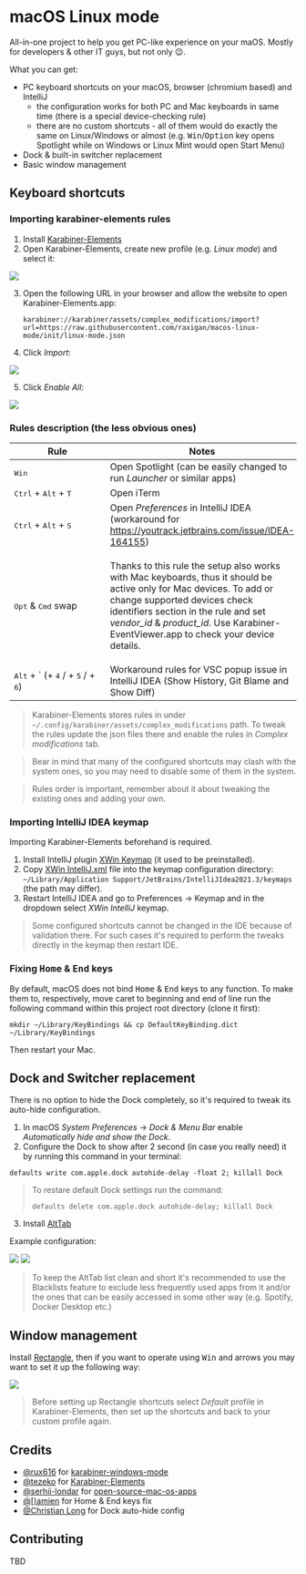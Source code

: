 # macOS Linux mode

All-in-one project to help you get PC-like experience on your maOS. Mostly for developers & other IT guys, but not only
😉.

What you can get:
- PC keyboard shortcuts on your macOS, browser (chromium based) and IntelliJ
    - the configuration works for both PC and Mac keyboards in same time (there is a special device-checking rule)
    - there are no custom shortcuts - all of them would do exactly the same on Linux/Windows or almost (e.g. <kbd>
      Win</kbd>/<kbd>Option</kbd> key opens Spotlight while on Windows or Linux Mint would open Start Menu)
- Dock & built-in switcher replacement
- Basic window management

## Keyboard shortcuts

### Importing karabiner-elements rules

1. Install [Karabiner-Elements](https://karabiner-elements.pqrs.org/)
2. Open Karabiner-Elements, create new profile (e.g. _Linux mode_) and select it:
<img src="./resources/karabiner-new-profile.png"/>

3. Open the following URL in your browser and allow the website to open Karabiner-Elements.app:

     ```
     karabiner://karabiner/assets/complex_modifications/import?url=https://raw.githubusercontent.com/raxigan/macos-linux-mode/init/linux-mode.json
     ```

4. Click _Import_:
<img src="./resources/karabiner-import.png"/>

5. Click _Enable All_:
<img src="./resources/karabiner-enable-all.png"/>

### Rules description (the less obvious ones)

| Rule   <img width=200/>                                                                        | Notes                                                                                                                                                                                                                                                                                       |
|--------------------------------------------------------------------------------|---------------------------------------------------------------------------------------------------------------------------------------------------------------------------------------------------------------------------------------------------------------------------------------------|
| <span><kbd>Win</kbd>&nbsp;&nbsp;&nbsp;&nbsp;&nbsp;&nbsp;&nbsp;&nbsp;&nbsp;&nbsp;&nbsp;&nbsp;&nbsp;&nbsp;&nbsp;&nbsp;&nbsp;&nbsp;&nbsp;&nbsp;&nbsp;&nbsp;&nbsp;&nbsp;&nbsp;&nbsp;&nbsp;&nbsp;&nbsp;&nbsp;</span>                                                                 | Open Spotlight (can be easily changed to run _Launcher_ or similar apps)                                                                                                                                                                                                                    |
| <span><kbd>Ctrl</kbd> + <kbd>Alt</kbd> + <kbd>T</kbd></span>                                | Open iTerm                                                                                                                                                                                                                                                                                  |
| <kbd>Ctrl</kbd> + <kbd>Alt</kbd> + <kbd>S</kbd>                                | Open _Preferences_ in IntelliJ IDEA (workaround for https://youtrack.jetbrains.com/issue/IDEA-164155)                                                                                                                                                                                       |
| <kbd>Opt</kbd> & <kbd>Cmd</kbd> swap                                           | <p>Thanks to this rule the setup also works with Mac keyboards, thus it should be active only for Mac devices. To add or change supported devices check identifiers section in the rule and set _vendor_id_ & _product_id_. Use Karabiner-EventViewer.app to check your device details.</p> |
| <kbd>Alt</kbd> + ` (+ <kbd>4</kbd> / + <kbd>5</kbd> / +  <kbd>6</kbd>) | Workaround rules for VSC popup issue in IntelliJ IDEA (Show History, Git Blame and Show Diff)                                                                                                                                                                                               |

>Karabiner-Elements stores rules in under `~/.config/karabiner/assets/complex_modifications` path. To tweak
> the rules update the json files there and enable the rules in _Complex modifications_ tab.

>Bear in mind that many of the configured shortcuts may clash with the system ones, so you may need to disable some of them in the system.

>Rules order is important, remember about it about tweaking the existing ones and adding your own. 
### Importing IntelliJ IDEA keymap

Importing Karabiner-Elements beforehand is required.
1. Install IntelliJ plugin [XWin Keymap](https://plugins.jetbrains.com/plugin/13094-xwin-keymap) (it used to be preinstalled).
2. Copy [XWin IntelliJ.xml](https://github.com/raxigan/macos-linux-mode/blob/init/XWin%20IntelliJ.xml) file into the keymap configuration directory: `~/Library/Application Support/JetBrains/IntelliJIdea2021.3/keymaps` (the path may differ).
3. Restart IntelliJ IDEA and go to Preferences → Keymap and in the dropdown select *XWin IntelliJ* keymap.

> Some configured shortcuts cannot be changed in the IDE because of validation there. For such cases
> it's required to perform the tweaks directly in the keymap then restart IDE.

### Fixing <kbd>Home</kbd> & <kbd>End</kbd> keys

By default, macOS does not bind <kbd>Home</kbd> & <kbd>End</kbd> keys to any function. 
To make them to, respectively, move caret to beginning and end of line run the following command within
this project root directory (clone it first): 
```
mkdir ~/Library/KeyBindings && cp DefaultKeyBinding.dict ~/Library/KeyBindings
```

Then restart your Mac.

## Dock and Switcher replacement

There is no option to hide the Dock completely, so it's required to tweak its auto-hide configuration.

1. In macOS _System Preferences_ → _Dock & Menu Bar_ enable _Automatically hide and show the Dock_.
2. Configure the Dock to show after 2 second (in case you really need) it by running this command in your terminal:
```
defaults write com.apple.dock autohide-delay -float 2; killall Dock
```

> To restare default Dock settings run the command:
> ```
> defaults delete com.apple.dock autohide-delay; killall Dock
>```

3. Install [AltTab](https://alt-tab-macos.netlify.app/)

Example configuration:

<img src="./resources/alttab_controls.png"/>
<img src="./resources/alttab_appearance.png"/>

> To keep the AltTab list clean and short it's recommended to use
> the Blacklists feature to exclude less frequently used apps from it and/or
> the ones that can be easily accessed in some other way (e.g. Spotify, Docker Desktop etc.)

## Window management

Install [Rectangle](https://rectangleapp.com/), then if you want to operate using <kbd>Win</kbd> and arrows you may want to set it up the following way: 

<img src="./resources/rectangle_settings.png"/>

> Before setting up Rectangle shortcuts select _Default_ profile in Karabiner-Elements, then set up the shortcuts
> and back to your custom profile again.

## Credits
- [@rux616](https://github.com/rux616) for [karabiner-windows-mode](https://github.com/rux616/karabiner-windows-mode)
- [@tezeko](https://github.com/tekezo) for [Karabiner-Elements](https://github.com/pqrs-org/Karabiner-Elements)
- [@serhii-londar](https://github.com/serhii-londar) for [open-source-mac-os-apps](https://github.com/serhii-londar/open-source-mac-os-apps)
- [@\[)amien](https://damieng.com/blog/2015/04/24/make-home-end-keys-behave-like-windows-on-mac-os-x/) for Home & End keys fix
- [@Christian Long](https://apple.stackexchange.com/users/41838/christian-long) for Dock auto-hide config
## Contributing
TBD